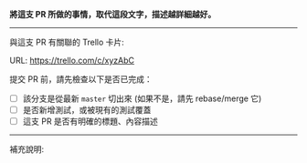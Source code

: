 **將這支 PR 所做的事情，取代這段文字，描述越詳細越好。**

-----------------

與這支 PR 有關聯的 Trello 卡片:

URL: https://trello.com/c/xyzAbC

提交 PR 前，請先檢查以下是否已完成：

* [ ] 該分支是從最新 `master` 切出來 (如果不是，請先 rebase/merge 它)
* [ ] 是否新增測試，或被現有的測試覆蓋
* [ ] 這支 PR 是否有明確的標題、內容描述

-----------------

補充說明:
